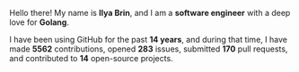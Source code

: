 Hello there! My name is **Ilya Brin**, and I am a **software engineer** with a deep love for **Golang**.

I have been using GitHub for the past **14 years**, and during that time, I have made **5562** contributions, opened **283** issues, submitted **170** pull requests, and contributed to **14** open-source projects.
